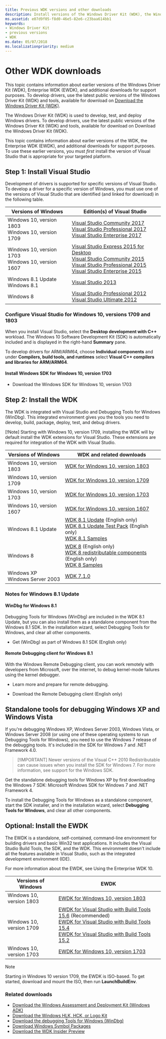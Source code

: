 ```yaml
---
title: Previous WDK versions and other downloads
description: Install versions of the Windows Driver Kit (WDK), the Windows Debugger (WinDBG), and more.
ms.assetid: e07d9f05-f8d0-46e5-82e6-c23baa614bb1
keywords:
- Windows Driver Kit
- previous versions
- WDK
ms.date: 05/07/2018
ms.localizationpriority: medium
---
```

<!-- This is in branch "v-gmoor-other-wdk-downloads-2" -->
# Other WDK downloads

This topic contains information about earlier versions of the Windows Driver Kit (WDK), Enterprise WDK (EWDK), and additional downloads for support purposes. To develop drivers, use the latest public versions of the Windows Driver Kit (WDK) and tools, available for download on [Download the Windows Driver Kit (WDK)](download-the-wdk.md).


The Windows Driver Kit (WDK) is used to develop, test, and deploy
Windows drivers. To develop drivers, use the latest public versions of
the Windows Driver Kit (WDK) and tools, available for download on
Download the Windows Driver Kit (WDK).

This topic contains information about earlier versions of the WDK, the
Enterprise WDK (EWDK), and additional downloads for support purposes. To
use these earlier versions, you must *first* install the version of
Visual Studio that is appropriate for your targeted platform.


## Step 1: Install Visual Studio

Development of drivers is supported for specific versions of Visual
Studio. To develop a driver for a specific version of Windows, you must
use one of the versions of Visual Studio that are identified (and linked
for download) in the following table.

| Versions of Windows      | Edition(s) of Visual Studio            |
|--------------------------|----------------------------------------|
| Windows 10, version 1803 <br/>Windows 10, version 1709 | [Visual Studio Community 2017](https://www.visualstudio.com/thank-you-downloading-visual-studio/?sku=Community&rel=15) <br/>[Visual Studio Professional 2017](https://www.visualstudio.com/thank-you-downloading-visual-studio/?sku=Professional&rel=15) <br/>[Visual Studio Enterprise 2017](https://www.visualstudio.com/thank-you-downloading-visual-studio/?sku=Enterprise&rel=15) |
| Windows 10, version 1703 <br/>Windows 10, version 1607 | [Visual Studio Express 2015 for Desktop](https://go.microsoft.com/fwlink/?linkid=875331) <br/>[Visual Studio Community 2015](https://go.microsoft.com/fwlink/p/?LinkId=534599) <br/>[Visual Studio Professional 2015](https://go.microsoft.com/fwlink/p/?LinkId=619628) <br/>[Visual Studio Enterprise 2015](https://go.microsoft.com/fwlink/p/?LinkId=619629) |
| Windows 8.1 Update <br/>Windows 8.1 | [Visual Studio 2013](https://go.microsoft.com/fwlink/?linkid=875331) |
| Windows 8                | [Visual Studio Professional 2012](https://go.microsoft.com/fwlink/p/?LinkID=255976) <br/>[Visual Studio Ultimate 2012](https://go.microsoft.com/fwlink/p/?LinkID=255982) |


### Configure Visual Studio for Windows 10, versions 1709 and 1803

When you install Visual Studio, select the **Desktop development with
C++** workload. The Windows 10 Software Development Kit (SDK) is
automatically included and is displayed in the right-hand **Summary**
pane.

To develop drivers for ARM/ARM64, choose **Individual components** and
under **Compilers, build tools, and runtimes** select **Visual C++
compilers and libraries for ARM/ARM64**.

#### Install Windows SDK for Windows 10, version 1703

-   Download the Windows SDK for Windows 10, version 1703


## Step 2: Install the WDK

The WDK is integrated with Visual Studio and Debugging Tools for Windows
(WinDbg). This integrated environment gives you the tools you need to
develop, build, package, deploy, test, and debug drivers.

[!Note] Starting with Windows 10, version 1709, installing the WDK
will by default install the WDK extensions for Visual Studio. These
extensions are required for integration of the WDK with Visual Studio.

| Versions of Windows      | WDK and related downloads                       |
|--------------------------|-------------------------------------------------|
| Windows 10, version 1803 | [WDK for Windows 10, version 1803](https://go.microsoft.com/fwlink/?linkid=873060) |
| Windows 10, version 1709 | [WDK for Windows 10, version 1709](https://go.microsoft.com/fwlink/p/?linkid=859232) |
| Windows 10, version 1703 | [WDK for Windows 10, version 1703](https://go.microsoft.com/fwlink/p/?LinkID=845980) |
| Windows 10, version 1607 | [WDK for Windows 10, version 1607](https://go.microsoft.com/fwlink/p/?LinkId=526733)                |
| Windows 8.1 Update       | [WDK 8.1 Update](https://go.microsoft.com/fwlink/p/?LinkId=393659) (English only) <br/>[WDK 8.1 Update Test Pack](https://go.microsoft.com/fwlink/p/?LinkID=393660) (English only) <br/>[WDK 8.1 Samples](https://code.msdn.microsoft.com/windowshardware/Windows-Driver-Kit-WDK-81-cf35e953) |
| Windows 8                | [WDK 8](https://go.microsoft.com/fwlink/p/?LinkID=324284) (English only) <br/>[WDK 8 redistributable components](https://go.microsoft.com/fwlink/p/?LinkID=253170) (English only) <br/>[WDK 8 Samples](https://code.msdn.microsoft.com/windowshardware/Windows-Driver-Kit-WDK-80-e3161626) |
| Windows XP <br/>Windows Server 2003 | [WDK 7.1.0](https://www.microsoft.com/download/confirmation.aspx?id=11800) |


### Notes for Windows 8.1 Update

#### WinDbg for Windows 8.1

Debugging Tools for Windows (WinDbg) are included in the WDK 8.1 Update,
but you can also install them as a standalone component from the Windows
8.1 SDK. In the installation wizard, select Debugging Tools for Windows,
and clear all other components.

-   Get (WinDbg) as part of Windows 8.1 SDK (English only)

#### Remote Debugging client for Windows 8.1

With the Windows Remote Debugging client, you can work remotely with
developers from Microsoft, over the internet, to debug kernel-mode
failures using the kernel debugger.

-   Learn more and prepare for remote debugging.

-   Download the Remote Debugging client (English only)


## Standalone tools for debugging Windows XP and Windows Vista

If you're debugging Windows XP, Windows Server 2003, Windows Vista, or
Windows Server 2008 (or using one of these operating systems to run
Debugging Tools for Windows), you need to use the Windows 7 release of
the debugging tools. It's included in the SDK for Windows 7 and .NET
Framework 4.0.

> [!IMPORTANT] Newer versions of the Visual C++ 2010 Redistributable
> can cause issues when you install the SDK for Windows 7. For more
> information, see support for the Windows SDK.

Get the standalone debugging tools for Windows XP by first downloading
the Windows 7 SDK: Microsoft Windows SDK for Windows 7 and .NET
Framework 4.

To install the Debugging Tools for Windows as a standalone component,
start the SDK installer, and in the installation wizard, select
**Debugging Tools for Windows**, and clear all other components.


## Optional: Install the EWDK

The EWDK is a standalone, self-contained, command-line environment for
building drivers and basic Win32 test applications. It includes the
Visual Studio Build Tools, the SDK, and the WDK. This environment
doesn't include all the features available in Visual Studio, such as
the integrated development environment (IDE).

For more information about the EWDK, see Using the Enterprise WDK 10.

| Versions of Windows               | EWDK                              |
|-----------------------------------|-----------------------------------|
| Windows 10, version 1803          | [EWDK for Windows 10, version 1803](https://developer.microsoft.com/windows/hardware/license-terms-EWDK) |
| Windows 10, version 1709          | [EWDK for Visual Studio with Build Tools 15.6](https://developer.microsoft.com/windows/hardware/license-terms-enterprise-wdk-1709-VS15-6) (Recommended) <br/>[EWDK for Visual Studio with Build Tools 15.4](https://developer.microsoft.com/windows/hardware/license-terms-enterprise-wdk-1709-VS15-4) <br/>[EWDK for Visual Studio with Build Tools 15.2](https://developer.microsoft.com/windows/hardware/license-terms-enterprise-wdk-1709) |
| Windows 10, version 1703          | [EWDK for Windows 10, version 1703](https://developer.microsoft.com/windows/hardware/license-terms-enterprise-wdk-1703) |

> [!Note]
> Starting in Windows 10 version 1709, the EWDK is ISO-based. To get started, download and mount the ISO, then run **LaunchBuildEnv**.


<!-- Old content follows...

Downloads for Windows 10, version 1803
--------------------------------------

### WDK for Windows 10, version 1803

#### Step 1: Install Visual Studio 2017

The following editions of Visual Studio 2017 support driver development:

-   [Download Visual Studio Community
    2017](https://www.visualstudio.com/thank-you-downloading-visual-studio/?sku=Community&rel=15)

-   [Download Visual Studio Professional
    2017](https://www.visualstudio.com/thank-you-downloading-visual-studio/?sku=Professional&rel=15)

-   [Download Visual Studio Enterprise
    2017](https://www.visualstudio.com/thank-you-downloading-visual-studio/?sku=Enterprise&rel=15)

When you install Visual Studio, select the **Desktop development with
C++** workload. The Windows 10 Software Development Kit (SDK) is
automatically included, and is displayed in the right-hand **Summary**
pane.

For ARM/ARM64 driver development, choose **Individual components** and
under **Compilers, build tools, and runtimes** select **Visual C++
compilers and libraries for ARM/ARM64**.

#### Step 2: Install WDK for Windows 10, version 1803

-   [Download WDK for Windows 10, version
    1803](https://go.microsoft.com/fwlink/?linkid=873060)

New as of 1709 release: The WDK installation will by default install the
WDK Visual Studio extension. This must be done in order for WDK VS
integration to work.

### Enterprise WDK (EWDK) for Windows 10, version 1803

The EWDK is a standalone self-contained command-line environment for
building drivers. It includes the Visual Studio Build Tools, the SDK,
and the WDK. The latest public version of the EWDK contains Visual
Studio Build Tools 15.7. To get started, mount the ISO and run
**LaunchBuildEnv**.

#### EWDK with Visual Studio Build Tools 15.7

-   [Download EWDK for Windows 10, version
    1803](https://developer.microsoft.com/windows/hardware/license-terms-EWDK)

### Release notes and run-time requirements

WDK requires Visual Studio, for more information more info on system
requirements for Visual Studio please review [Visual Studio 2017 System
Requirements](https://www.visualstudio.com/productinfo/vs2017-system-requirements-vs).

EWDK will additionally need .NET 4.6.1, for more information on what
.NET runs on please review [.NET Framework system
requirements](https://docs.microsoft.com/dotnet/framework/get-started/system-requirements).

To work with HAL Extensions, download and install the updated [Windows
OEM HAL Extension Test Cert 2017 (TEST
ONLY)](https://go.microsoft.com/fwlink/?linkid=872294) certificate after
preparing your environment for development. [Learn
more](https://support.microsoft.com/help/4131991)

Downloads for Windows 10, version 1709
--------------------------------------

### WDK for Windows 10, version 1709

#### Step 1: Install Visual Studio 2017

The following editions of Visual Studio 2017 support driver development:

-   [Download Visual Studio Community
    2017](https://www.visualstudio.com/thank-you-downloading-visual-studio/?sku=Community&rel=15)

-   [Download Visual Studio Professional
    2017](https://www.visualstudio.com/thank-you-downloading-visual-studio/?sku=Professional&rel=15)

-   [Download Visual Studio Enterprise
    2017](https://www.visualstudio.com/thank-you-downloading-visual-studio/?sku=Enterprise&rel=15)

When you install Visual Studio, select the **Desktop development with
C++** workload. The Windows 10 Software Development Kit (SDK) is
automatically included, and is displayed in the right-hand **Summary**
pane.

For ARM/ARM64 driver development, choose **Individual components** and
under **Compilers, build tools, and runtimes** select **Visual C++
compilers and libraries for ARM/ARM64**.

#### Step 2: Install WDK for Windows 10, version 1709

-   [Download WDK for Windows 10, version
    1709](https://go.microsoft.com/fwlink/p/?linkid=859232)

New for this release: The WDK installation will by default install the
WDK Visual Studio extension. This must be done in order for integration
of the WDK with Visual Studio to work.

### Enterprise WDK (EWDK) for Windows 10, version 1709

The EWDK is a standalone self-contained command-line environment for
building drivers. It includes the Visual Studio Build Tools, the SDK,
and the WDK. The latest public version of the EWDK contains Visual
Studio Build Tools 15.6.

#### EWDK with Visual Studio Build Tools 15.6 (Recommended)

-   [Download EWDK for Windows 10, version
    1709](https://developer.microsoft.com/windows/hardware/license-terms-enterprise-wdk-1709-VS15-6)

#### EWDK with Visual Studio Build Tools 15.4

-   [Download EWDK for Windows 10, version
    1709](https://developer.microsoft.com/windows/hardware/license-terms-enterprise-wdk-1709-VS15-4)

#### EWDK with Visual Studio Build Tools 15.2

-   [Download EWDK for Windows 10, version
    1709](https://developer.microsoft.com/windows/hardware/license-terms-enterprise-wdk-1709)

To get started, mount the ISO and run **LaunchBuildEnv**.


# OLD CONTENT FOLLOWS (but may also precede)

## Downloads for Windows 10, version 1803

### WDK for Windows 10, version 1803

#### Step 1: Install Visual Studio 2017
The following editions of Visual Studio 2017 support driver development:

* [Download Visual Studio Community 2017](https://www.visualstudio.com/thank-you-downloading-visual-studio/?sku=Community&rel=15)
* [Download Visual Studio Professional 2017](https://www.visualstudio.com/thank-you-downloading-visual-studio/?sku=Professional&rel=15)
* [Download Visual Studio Enterprise 2017](https://www.visualstudio.com/thank-you-downloading-visual-studio/?sku=Enterprise&rel=15)

When you install Visual Studio, select the **Desktop development with C++** workload. The Windows 10 Software Development Kit (SDK) is automatically included, and is displayed in the right-hand **Summary** pane.

For ARM/ARM64 driver development, choose **Individual components** and under **Compilers, build tools, and runtimes** select **Visual C++ compilers and libraries for ARM/ARM64**.


#### Step 2: Install WDK for Windows 10, version 1803

* [Download WDK for Windows 10, version 1803](https://go.microsoft.com/fwlink/?linkid=873060)

New as of 1709 release: The WDK installation will by default install the WDK Visual Studio extension. This must be done in order for WDK VS integration to work.

### Enterprise WDK (EWDK) for Windows 10, version 1803

The EWDK is a standalone self-contained command-line environment for building drivers. It includes the Visual Studio Build Tools, the SDK, and the WDK.  The latest public version of the EWDK contains Visual Studio Build Tools 15.7. To get started, mount the ISO and run **LaunchBuildEnv**.

#### EWDK with Visual Studio Build Tools 15.7

* [Download EWDK for Windows 10, version 1803](https://developer.microsoft.com/windows/hardware/license-terms-EWDK)

### Release notes and run-time requirements

WDK requires Visual Studio, for more information more info on system requirements for Visual Studio please review [Visual Studio 2017 System Requirements](https://www.visualstudio.com/productinfo/vs2017-system-requirements-vs).

EWDK will additionally need .NET 4.6.1, for more information on what .NET runs on please review [.NET Framework system requirements](https://docs.microsoft.com/dotnet/framework/get-started/system-requirements).

To work with HAL Extensions, download and install the updated [Windows OEM HAL Extension Test Cert 2017 (TEST ONLY)](https://go.microsoft.com/fwlink/?linkid=872294) certificate after preparing your environment for development.  [Learn more](https://support.microsoft.com/help/4131991)


## Downloads for Windows 10, version 1709

### WDK for Windows 10, version 1709

#### Step 1: Install Visual Studio 2017
The following editions of Visual Studio 2017 support driver development:

* [Download Visual Studio Community 2017](https://www.visualstudio.com/thank-you-downloading-visual-studio/?sku=Community&rel=15)
* [Download Visual Studio Professional 2017](https://www.visualstudio.com/thank-you-downloading-visual-studio/?sku=Professional&rel=15)
* [Download Visual Studio Enterprise 2017](https://www.visualstudio.com/thank-you-downloading-visual-studio/?sku=Enterprise&rel=15)

When you install Visual Studio, select the **Desktop development with C++** workload. The Windows 10 Software Development Kit (SDK) is automatically included, and is displayed in the right-hand **Summary** pane.

For ARM/ARM64 driver development, choose **Individual components** and under **Compilers, build tools, and runtimes** select **Visual C++ compilers and libraries for ARM/ARM64**.


#### Step 2: Install WDK for Windows 10, version 1709

* [Download WDK for Windows 10, version 1709](https://go.microsoft.com/fwlink/p/?linkid=859232)

New for this release: The WDK installation will by default install the WDK Visual Studio extension. This must be done in order for integration of the WDK with Visual Studio to work.

### Enterprise WDK (EWDK) for Windows 10, version 1709

The EWDK is a standalone self-contained command-line environment for building drivers. It includes the Visual Studio Build Tools, the SDK, and the WDK.  The latest public version of the EWDK contains Visual Studio Build Tools 15.6.

#### EWDK with Visual Studio Build Tools 15.6 (Recommended)

* [Download EWDK for Windows 10, version 1709](https://developer.microsoft.com/windows/hardware/license-terms-enterprise-wdk-1709-VS15-6)

#### EWDK with Visual Studio Build Tools 15.4

* [Download EWDK for Windows 10, version 1709](https://developer.microsoft.com/windows/hardware/license-terms-enterprise-wdk-1709-VS15-4)

#### EWDK with Visual Studio Build Tools 15.2

* [Download EWDK for Windows 10, version 1709](https://developer.microsoft.com/windows/hardware/license-terms-enterprise-wdk-1709)

To get started, mount the ISO and run **LaunchBuildEnv**.


## Downloads for Windows 10, version 1703

### WDK for Windows 10, version 1703

#### Install Visual Studio 2015

> [!IMPORTANT]
> WDK for Windows 10, version 1703, is not compatible with Visual Studio 2017. Use Visual Studio 2015 for driver development with this version of the WDK.

These editions of Visual Studio 2015 support driver development.

* [Download Visual Studio Express 2015 for Desktop](https://go.microsoft.com/fwlink/?linkid=875331)
* [Download Visual Studio Community 2015](https://go.microsoft.com/fwlink/p/?LinkId=534599)
* [Download Visual Studio Professional 2015](https://go.microsoft.com/fwlink/p/?LinkId=619628)
* [Download Visual Studio Enterprise 2015](https://go.microsoft.com/fwlink/p/?LinkId=619629)

#### Install Windows SDK for Windows 10, version 1703

* [Download the Windows SDK for Windows 10, version 1703](https://go.microsoft.com/fwlink/p/?LinkID=845298)

#### Install WDK for Windows 10, version 1703

* [Download the WDK for Windows 10, version 1703](https://go.microsoft.com/fwlink/p/?LinkID=845980)

> [!IMPORTANT]
> If you install the WDK, you will not be able to develop Modern Applications.

> [!IMPORTANT]
> If you have installed WDK for Windows 10, version 1607, some WDK files get removed when installing the WDK for Windows 10, version 1703, on top of the WDK for Windows 10, version 1607. To restore these files:
> 1. On the Start menu, enter **Apps & features** in the search box, and select **Apps & features** from the results.
> 2. Find **Windows Driver Kit - Windows 10.0.15063.0** in the list of **Apps & Features**, and then select the program.
> 3. Select **Modify**, select **Repair**, and then follow the directions on the screen.
> 4. The files will be restored.

### EWDK for Windows 10, version 1703

You can also install the EWDK to build drivers and basic Win32 test applications in a command-line build environment. This environment doesn't include all the features available in Visual Studio, such as the integrated development environment (IDE), so you'll need to use a code editor of your choice.

* [Learn more about the EWDK](https://go.microsoft.com/fwlink/p/?LinkId=846040)
* [Download EWDK for Windows 10, version 1703](https://developer.microsoft.com/windows/hardware/license-terms-enterprise-wdk-1703)


## Downloads for Windows 10, version 1607

### WDK for Windows 10, version 1607

1. Run Windows Update.
2. Install the version of Visual Studio 2015 that best suits your development needs.

    * [Download Visual Studio Express 2015 for Desktop](https://go.microsoft.com/fwlink/?linkid=875331)
    * [Download Visual Studio Community 2015](https://go.microsoft.com/fwlink/p/?LinkId=534599)
    * [Download Visual Studio Professional 2015](https://go.microsoft.com/fwlink/p/?LinkId=619628)
    * [Download Visual Studio Enterprise 2015](https://go.microsoft.com/fwlink/p/?LinkId=619629)

3. During installation, select the **Typical for Windows 10 Developers** option.
4. Follow the prompts to complete the installation.
5. [Install the WDK for Windows 10, version 1607](https://go.microsoft.com/fwlink/p/?LinkId=526733)
**OR**
[Install the EWDK 1607](https://developer.microsoft.com/windows/hardware/license-terms-enterprise-wdk)


## Downloads for Windows 8.1

### WDK 8.1 Update (for Windows 8.1, 8, and 7 drivers)

WDK 8.1 Update has tools to build, test, debug, and deploy drivers for Windows 8.1 Update, Windows 8.1, Windows 8, and Windows 7. When you have the WDK, we recommend that you install the WDK 8.1 Update Test Pack. It has the tests for device fundamentals, graphics, imaging, mobile broadband (CDMA, GSM, WLAN), sensors, and other utilities.

> [!IMPORTANT]
> Before installing WDK 8.1 Update, you need to install Visual Studio 2013.

1. [Download Visual Studio 2013](https://go.microsoft.com/fwlink/?linkid=875331)
2. [Download WDK 8.1 Update](https://go.microsoft.com/fwlink/p/?LinkId=393659) (English only)
3. [Download the WDK 8.1 Update Test Pack](https://go.microsoft.com/fwlink/p/?LinkID=393660) (English only)
4. [Get driver samples for Windows 8.1](https://code.msdn.microsoft.com/windowshardware/Windows-Driver-Kit-WDK-81-cf35e953)

### WinDbg for Windows 8.1
Debugging Tools for Windows (WinDbg) are included in the WDK 8.1 Update, but you can also install them as a standalone component from the Windows 8.1 SDK. In the installation wizard, select Debugging Tools for Windows, and clear all other components.

* [Get (WinDbg) as part of Windows 8.1 SDK](https://www.microsoft.com/click/services/Redirect2.ashx?CR_EAC=300135395) (English only)

### Remote Debugging client for Windows 8.1
With the Windows Remote Debugging client, you can work remotely with developers from Microsoft, over the internet, to debug kernel-mode failures using the kernel debugger.
* [Learn more and prepare for remote debugging.](https://docs.microsoft.com/windows-hardware/drivers/debugger/remote-debugging)
* [Download the Remote Debugging client](https://go.microsoft.com/fwlink/p/?LinkId=316921) (English only)  


## Downloads for Windows 8

### WDK 8
WDK 8 enables you to migrate earlier drivers to WDK 8.1 Update and Visual Studio 2013. Microsoft does not support WDK 8 and will make no further updates to this kit. You should use the latest versions of the WDK and Visual Studio to build drivers for Windows.

> [!IMPORTANT]
> You must install [Visual Studio Professional 2012](https://go.microsoft.com/fwlink/p/?LinkID=255976) or [Visual Studio Ultimate 2012](https://go.microsoft.com/fwlink/p/?LinkID=255982) before you install WDK 8.

1. [Download WDK 8 (English only)](https://go.microsoft.com/fwlink/p/?LinkID=324284)
2. [Download the WDK 8 redistributable components](https://go.microsoft.com/fwlink/p/?LinkID=253170) (English only)
3. [Get driver samples for Windows 8](https://code.msdn.microsoft.com/windowshardware/Windows-Driver-Kit-WDK-80-e3161626)


## Downloads for Windows XP

### WDK 7.1.0 (for Windows XP drivers)
Developing a driver for Windows XP or Windows Server 2003? WDK 7.1.0 has the tools, code samples, docs, compilers, headers, and libraries that you can use to create drivers for these operating systems.

* [Download WDK 7.1.0](https://www.microsoft.com/download/confirmation.aspx?id=11800) (English only)

### Standalone debugging tools for debugging Windows XP and Windows Vista
If you're debugging Windows XP, Windows Server 2003, Windows Vista, or Windows Server 2008 (or using one of these operating systems to run Debugging Tools for Windows), you need to use the Windows 7 release of the debugging tools. It's included in the SDK for Windows 7 and .NET Framework 4.0. To install the Debugging Tools for Windows as a standalone component, in the SDK installation wizard, select Debugging Tools for Windows, and clear all other components.

> [!IMPORTANT]
> Newer versions of the Visual C++ 2010 Redistributable can cause issues when you install the SDK for Windows 7. For more information, see [support for the Windows SDK](https://support.microsoft.com/kb/2717426).

* [Get the standalone debugging tools for Windows XP as part of Windows 7 SDK](https://www.microsoft.com/download/confirmation.aspx?id=8279)


...old content ends.-->

### Related downloads
* [Download the Windows Assessment and Deployment Kit (Windows ADK)](https://developer.microsoft.com/windows/hardware/windows-assessment-deployment-kit)
* [Download the Windows HLK, HCK, or Logo Kit](https://developer.microsoft.com/windows/hardware/windows-hardware-lab-kit)
* [Download the debugging Tools for Windows (WinDbg)](https://developer.microsoft.com/windows/hardware/download-windbg)
* [Download Windows Symbol Packages](https://developer.microsoft.com/windows/hardware/download-symbols)
* [Download the WDK Insider Preview](https://www.microsoft.com/software-download/windowsinsiderpreviewWDK)
